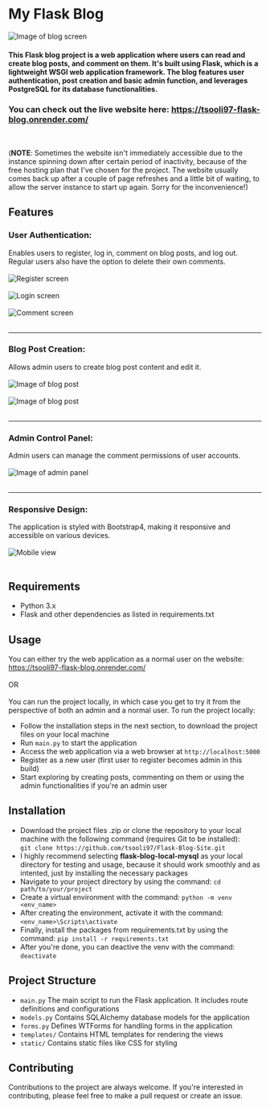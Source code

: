 # My Flask Blog
<img src="https://i.imgur.com/5G1pD7j.png" alt="Image of blog screen">

#### This Flask blog project is a web application where users can read and create blog posts, and comment on them. It's built using Flask, which is a lightweight WSGI web application framework. The blog features user authentication, post creation and basic admin function, and leverages PostgreSQL for its database functionalities. 
### You can check out the live website here: https://tsooli97-flask-blog.onrender.com/ 

<br>

(**NOTE**: Sometimes the website isn't immediately accessible due to the instance spinning down after certain period of inactivity, because of the free hosting plan that I've chosen for the project. The website usually comes back up after a couple of page refreshes and a little bit of waiting, to allow the server instance to start up again. Sorry for the inconvenience!)

## Features
### User Authentication: 
Enables users to register, log in, comment on blog posts, and log out. Regular users also have the option to delete their own comments.<br><br>
<img src="https://i.imgur.com/SR7SvKy.png" alt="Register screen"> <br><br>
<img src="https://i.imgur.com/8WK5MKD.png" alt="Login screen"> <br><br>
<img src="https://i.imgur.com/55hxdOY.png" alt="Comment screen"> <br><br>

<hr>

### Blog Post Creation: 
Allows admin users to create blog post content and edit it. <br><br>
<img src="https://i.imgur.com/zOOC6M6.png" alt="Image of blog post"> <br><br>
<img src="https://i.imgur.com/XjN1IFL.png" alt="Image of blog post"> <br><br>

<hr>

### Admin Control Panel: 
Admin users can manage the comment permissions of user accounts. <br><br>
<img src="https://i.imgur.com/pxxuH54.png" alt="Image of admin panel"> <br><br>

<hr>

### Responsive Design: 
The application is styled with Bootstrap4, making it responsive and accessible on various devices. <br><br>
<img src="https://i.imgur.com/HYjwyHG.png" alt="Mobile view"> <br><br>

## Requirements
- Python 3.x
- Flask and other dependencies as listed in requirements.txt <br>
  
## Usage
You can either try the web application as a normal user on the website:
https://tsooli97-flask-blog.onrender.com/ <br><br>
OR <br><br>
You can run the project locally, in which case you get to try it from the perspective of both an admin and a normal user. To run the project locally:
- Follow the installation steps in the next section, to download the project files on your local machine
- Run `main.py` to start the application
- Access the web application via a web browser at `http://localhost:5000`
- Register as a new user (first user to register becomes admin in this build)
- Start exploring by creating posts, commenting on them or using the admin functionalities if you're an admin user
  
## Installation
- Download the project files .zip or clone the repository to your local machine with the following command (requires Git to be installed): <br>
`git clone https://github.com/tsooli97/Flask-Blog-Site.git`
- I highly recommend selecting **flask-blog-local-mysql** as your local directory for testing and usage, because it should work smoothly and as intented, just by installing the necessary packages
- Navigate to your project directory by using the command: `cd path/to/your/project`
- Create a virtual environment with the command: `python -m venv <env_name>`
- After creating the environment, activate it with the command: `<env_name>\Scripts\activate`
- Finally, install the packages from requirements.txt by using the command: `pip install -r requirements.txt`
- After you're done, you can deactive the venv with the command: `deactivate`

## Project Structure
- `main.py` The main script to run the Flask application. It includes route definitions and configurations
- `models.py` Contains SQLAlchemy database models for the application
- `forms.py` Defines WTForms for handling forms in the application
- `templates/` Contains HTML templates for rendering the views
- `static/` Contains static files like CSS for styling

## Contributing
Contributions to the project are always welcome. If you're interested in contributing, please feel free to make a pull request or create an issue.
